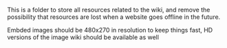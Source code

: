 This is a folder to store all resources related to the wiki, and remove the possibility that resources are lost when a website goes offline in the future.

Embded images should be 480x270 in resolution to keep things fast, HD versions of the image wiki should be available as well
